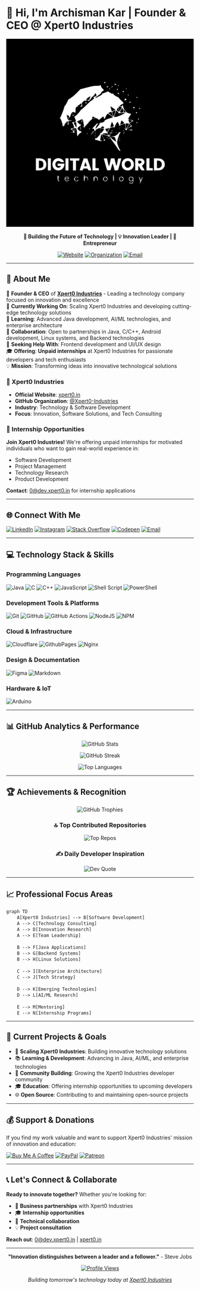 # 👋 Hi, I'm Archisman Kar | Founder & CEO @ Xpert0 Industries

<div align="center">

![Xpert0 Industries Logo](logo.svg)

**🚀 Building the Future of Technology | 💡 Innovation Leader | 🌟 Entrepreneur**

[![Website](https://img.shields.io/badge/🌐_Website-xpert0.in-blue?style=for-the-badge)](https://xpert0.in)
[![Organization](https://img.shields.io/badge/🏢_Organization-Xpert0_Industries-green?style=for-the-badge)](https://github.com/Xpert0-Industries)
[![Email](https://img.shields.io/badge/📧_Contact-0@dev.xpert0.in-red?style=for-the-badge)](mailto:0@dev.xpert0.in)

</div>

---

## 💫 About Me

🎯 **Founder & CEO** of **[Xpert0 Industries](https://xpert0.in)** - Leading a technology company focused on innovation and excellence  
🔭 **Currently Working On**: Scaling Xpert0 Industries and developing cutting-edge technology solutions  
🌱 **Learning**: Advanced Java development, AI/ML technologies, and enterprise architecture  
👯 **Collaboration**: Open to partnerships in Java, C/C++, Android development, Linux systems, and Backend technologies  
🤝 **Seeking Help With**: Frontend development and UI/UX design  
🎓 **Offering**: **Unpaid internships** at Xpert0 Industries for passionate developers and tech enthusiasts  
💡 **Mission**: Transforming ideas into innovative technological solutions

### 🏢 Xpert0 Industries
- **Official Website**: [xpert0.in](https://xpert0.in)
- **GitHub Organization**: [@Xpert0-Industries](https://github.com/Xpert0-Industries)
- **Industry**: Technology & Software Development
- **Focus**: Innovation, Software Solutions, and Tech Consulting

### 🚀 Internship Opportunities
**Join Xpert0 Industries!** We're offering unpaid internships for motivated individuals who want to gain real-world experience in:
- Software Development
- Project Management
- Technology Research
- Product Development

**Contact**: [0@dev.xpert0.in](mailto:0@dev.xpert0.in) for internship applications

---

## 🌐 Connect With Me

[![LinkedIn](https://img.shields.io/badge/LinkedIn-%230077B5.svg?style=for-the-badge&logo=linkedin&logoColor=white)](https://linkedin.com/in/archisman-kar-cse)
[![Instagram](https://img.shields.io/badge/Instagram-%23E4405F.svg?style=for-the-badge&logo=Instagram&logoColor=white)](https://instagram.com/ak.xpert0)
[![Stack Overflow](https://img.shields.io/badge/-Stackoverflow-FE7A16?style=for-the-badge&logo=stack-overflow&logoColor=white)](https://stackoverflow.com/users/xpert0)
[![Codepen](https://img.shields.io/badge/Codepen-000000?style=for-the-badge&logo=codepen&logoColor=white)](https://codepen.io/xpert0)
[![Email](https://img.shields.io/badge/Email-D14836?style=for-the-badge&logo=gmail&logoColor=white)](mailto:0@dev.xpert0.in)

---

## 💻 Technology Stack & Skills

### Programming Languages
![Java](https://img.shields.io/badge/java-%23ED8B00.svg?style=for-the-badge&logo=openjdk&logoColor=white)
![C](https://img.shields.io/badge/c-%2300599C.svg?style=for-the-badge&logo=c&logoColor=white)
![C++](https://img.shields.io/badge/c++-%2300599C.svg?style=for-the-badge&logo=c%2B%2B&logoColor=white)
![JavaScript](https://img.shields.io/badge/javascript-%23323330.svg?style=for-the-badge&logo=javascript&logoColor=%23F7DF1E)
![Shell Script](https://img.shields.io/badge/shell_script-%23121011.svg?style=for-the-badge&logo=gnu-bash&logoColor=white)
![PowerShell](https://img.shields.io/badge/PowerShell-%235391FE.svg?style=for-the-badge&logo=powershell&logoColor=white)

### Development Tools & Platforms
![Git](https://img.shields.io/badge/git-%23F05033.svg?style=for-the-badge&logo=git&logoColor=white)
![GitHub](https://img.shields.io/badge/github-%23121011.svg?style=for-the-badge&logo=github&logoColor=white)
![GitHub Actions](https://img.shields.io/badge/github%20actions-%232671E5.svg?style=for-the-badge&logo=githubactions&logoColor=white)
![NodeJS](https://img.shields.io/badge/node.js-6DA55F?style=for-the-badge&logo=node.js&logoColor=white)
![NPM](https://img.shields.io/badge/NPM-%23CB3837.svg?style=for-the-badge&logo=npm&logoColor=white)

### Cloud & Infrastructure
![Cloudflare](https://img.shields.io/badge/Cloudflare-F38020?style=for-the-badge&logo=Cloudflare&logoColor=white)
![GithubPages](https://img.shields.io/badge/github%20pages-121013?style=for-the-badge&logo=github&logoColor=white)
![Nginx](https://img.shields.io/badge/nginx-%23009639.svg?style=for-the-badge&logo=nginx&logoColor=white)

### Design & Documentation
![Figma](https://img.shields.io/badge/figma-%23F24E1E.svg?style=for-the-badge&logo=figma&logoColor=white)
![Markdown](https://img.shields.io/badge/markdown-%23000000.svg?style=for-the-badge&logo=markdown&logoColor=white)

### Hardware & IoT
![Arduino](https://img.shields.io/badge/-Arduino-00979D?style=for-the-badge&logo=Arduino&logoColor=white)

---

## 📊 GitHub Analytics & Performance

<div align="center">

![GitHub Stats](https://github-readme-stats.vercel.app/api?username=xpert0&theme=github_dark&hide_border=false&include_all_commits=false&count_private=true)

![GitHub Streak](https://streak-stats.demolab.com?user=xpert0&theme=github-dark)

![Top Languages](https://github-readme-stats.vercel.app/api/top-langs/?username=xpert0&theme=github_dark&hide_border=false&include_all_commits=false&count_private=true&layout=compact)

</div>

---

## 🏆 Achievements & Recognition

<div align="center">

![GitHub Trophies](https://github-profile-trophy.vercel.app/?username=xpert0&theme=radical&no-frame=false&no-bg=false&margin-w=4)

### 🔝 Top Contributed Repositories
![Top Repos](https://github-contributor-stats.vercel.app/api?username=xpert0&limit=5&theme=dark&combine_all_yearly_contributions=true)

### ✍️ Daily Developer Inspiration
![Dev Quote](https://quotes-github-readme.vercel.app/api?type=horizontal&theme=radical)

</div>

---

## 📈 Professional Focus Areas

```mermaid
graph TD
    A[Xpert0 Industries] --> B[Software Development]
    A --> C[Technology Consulting]
    A --> D[Innovation Research]
    A --> E[Team Leadership]
    
    B --> F[Java Applications]
    B --> G[Backend Systems]
    B --> H[Linux Solutions]
    
    C --> I[Enterprise Architecture]
    C --> J[Tech Strategy]
    
    D --> K[Emerging Technologies]
    D --> L[AI/ML Research]
    
    E --> M[Mentoring]
    E --> N[Internship Programs]
```

---

## 🎯 Current Projects & Goals

- 🚀 **Scaling Xpert0 Industries**: Building innovative technology solutions
- 📚 **Learning & Development**: Advancing in Java, AI/ML, and enterprise technologies
- 🤝 **Community Building**: Growing the Xpert0 Industries developer community
- 🎓 **Education**: Offering internship opportunities to upcoming developers
- 🌐 **Open Source**: Contributing to and maintaining open-source projects

---

## 💰 Support & Donations

If you find my work valuable and want to support Xpert0 Industries' mission of innovation and education:

[![Buy Me A Coffee](https://img.shields.io/badge/Buy%20Me%20a%20Coffee-ffdd00?style=for-the-badge&logo=buy-me-a-coffee&logoColor=black)](https://buymeacoffee.com/xpert0)
[![PayPal](https://img.shields.io/badge/PayPal-00457C?style=for-the-badge&logo=paypal&logoColor=white)](https://paypal.me/xpert0)
[![Patreon](https://img.shields.io/badge/Patreon-F96854?style=for-the-badge&logo=patreon&logoColor=white)](https://patreon.com/xpert0)

---

## 📞 Let's Connect & Collaborate

**Ready to innovate together?** Whether you're looking for:
- 🏢 **Business partnerships** with Xpert0 Industries
- 🎓 **Internship opportunities** 
- 🤝 **Technical collaboration**
- 💡 **Project consultation**

**Reach out**: [0@dev.xpert0.in](mailto:0@dev.xpert0.in) | [xpert0.in](https://xpert0.in)

---

<div align="center">

**"Innovation distinguishes between a leader and a follower."** - Steve Jobs

[![Profile Views](https://visitcount.itsvg.in/api?id=xpert0&icon=8&color=1)](https://visitcount.itsvg.in)

*Building tomorrow's technology today at [Xpert0 Industries](https://github.com/Xpert0-Industries)*

</div>